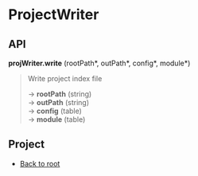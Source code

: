 # ProjectWriter



## API

**projWriter.write** (rootPath\*, outPath\*, config\*, module\*)  

>  Write project index file  
>
> &rarr; **rootPath** (string)  
> &rarr; **outPath** (string)  
> &rarr; **config** (table)  
> &rarr; **module** (table)  

## Project

+ [Back to root](README.md)
